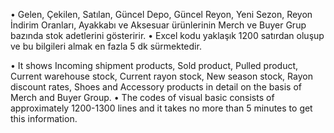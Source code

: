 •	Gelen, Çekilen, Satılan, Güncel Depo, Güncel Reyon, Yeni Sezon, Reyon İndirim Oranları, Ayakkabı ve Aksesuar ürünlerinin Merch ve Buyer Grup bazında stok adetlerini gösteririr.
•	Excel kodu yaklaşık 1200 satırdan oluşup ve bu bilgileri almak en fazla 5 dk sürmektedir.

•	It shows Incoming shipment products, Sold product, Pulled product, Current warehouse stock, Current rayon stock, New season stock, Rayon discount rates, Shoes and Accessory products in detail on the basis of Merch and Buyer Group.
•	The codes of visual basic consists of approximately 1200-1300 lines and it takes no more than 5 minutes to get this information.
